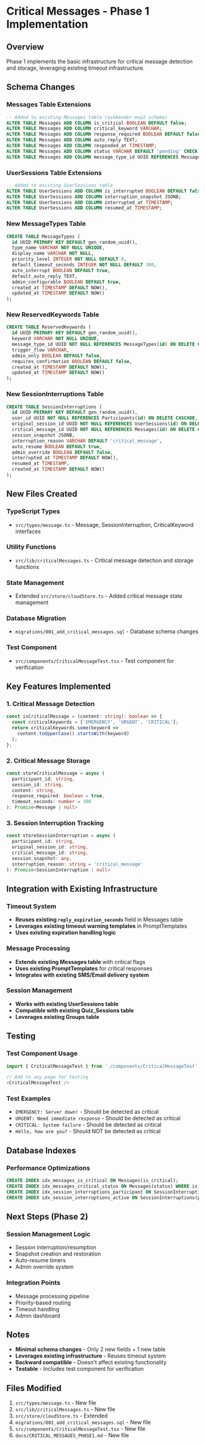 # Critical Messages - Phase 1 Implementation

## Overview
Phase 1 implements the basic infrastructure for critical message detection and storage, leveraging existing timeout infrastructure.

## Schema Changes

### Messages Table Extensions
```sql
-- Added to existing Messages table (askbender-mvp2 schema)
ALTER TABLE Messages ADD COLUMN is_critical BOOLEAN DEFAULT false;
ALTER TABLE Messages ADD COLUMN critical_keyword VARCHAR;
ALTER TABLE Messages ADD COLUMN response_required BOOLEAN DEFAULT false;
ALTER TABLE Messages ADD COLUMN auto_reply TEXT;
ALTER TABLE Messages ADD COLUMN responded_at TIMESTAMP;
ALTER TABLE Messages ADD COLUMN status VARCHAR DEFAULT 'pending' CHECK (status IN ('pending', 'responded', 'timeout', 'auto_replied'));
ALTER TABLE Messages ADD COLUMN message_type_id UUID REFERENCES MessageTypes(id);
```

### UserSessions Table Extensions
```sql
-- Added to existing UserSessions table
ALTER TABLE UserSessions ADD COLUMN is_interrupted BOOLEAN DEFAULT false;
ALTER TABLE UserSessions ADD COLUMN interruption_snapshot JSONB;
ALTER TABLE UserSessions ADD COLUMN interrupted_at TIMESTAMP;
ALTER TABLE UserSessions ADD COLUMN resumed_at TIMESTAMP;
```

### New MessageTypes Table
```sql
CREATE TABLE MessageTypes (
  id UUID PRIMARY KEY DEFAULT gen_random_uuid(),
  type_name VARCHAR NOT NULL UNIQUE,
  display_name VARCHAR NOT NULL,
  priority_level INTEGER NOT NULL DEFAULT 0,
  default_timeout_seconds INTEGER NOT NULL DEFAULT 300,
  auto_interrupt BOOLEAN DEFAULT true,
  default_auto_reply TEXT,
  admin_configurable BOOLEAN DEFAULT true,
  created_at TIMESTAMP DEFAULT NOW(),
  updated_at TIMESTAMP DEFAULT NOW()
);
```

### New ReservedKeywords Table
```sql
CREATE TABLE ReservedKeywords (
  id UUID PRIMARY KEY DEFAULT gen_random_uuid(),
  keyword VARCHAR NOT NULL UNIQUE,
  message_type_id UUID NOT NULL REFERENCES MessageTypes(id) ON DELETE CASCADE,
  trigger_flow VARCHAR,
  admin_only BOOLEAN DEFAULT false,
  requires_confirmation BOOLEAN DEFAULT false,
  created_at TIMESTAMP DEFAULT NOW(),
  updated_at TIMESTAMP DEFAULT NOW()
);
```

### New SessionInterruptions Table
```sql
CREATE TABLE SessionInterruptions (
  id UUID PRIMARY KEY DEFAULT gen_random_uuid(),
  user_id UUID NOT NULL REFERENCES Participants(id) ON DELETE CASCADE,
  original_session_id UUID NOT NULL REFERENCES UserSessions(id) ON DELETE CASCADE,
  critical_message_id UUID NOT NULL REFERENCES Messages(id) ON DELETE CASCADE,
  session_snapshot JSONB,
  interruption_reason VARCHAR DEFAULT 'critical_message',
  auto_resume BOOLEAN DEFAULT true,
  admin_override BOOLEAN DEFAULT false,
  interrupted_at TIMESTAMP DEFAULT NOW(),
  resumed_at TIMESTAMP,
  created_at TIMESTAMP DEFAULT NOW()
);
```

## New Files Created

### TypeScript Types
- `src/types/message.ts` - Message, SessionInterruption, CriticalKeyword interfaces

### Utility Functions
- `src/lib/criticalMessages.ts` - Critical message detection and storage functions

### State Management
- Extended `src/store/cloudStore.ts` - Added critical message state management

### Database Migration
- `migrations/001_add_critical_messages.sql` - Database schema changes

### Test Component
- `src/components/CriticalMessageTest.tsx` - Test component for verification

## Key Features Implemented

### 1. Critical Message Detection
```typescript
const isCriticalMessage = (content: string): boolean => {
  const criticalKeywords = ['EMERGENCY', 'URGENT', 'CRITICAL'];
  return criticalKeywords.some(keyword => 
    content.toUpperCase().startsWith(keyword)
  );
};
```

### 2. Critical Message Storage
```typescript
const storeCriticalMessage = async (
  participant_id: string,
  session_id: string,
  content: string,
  response_required: boolean = true,
  timeout_seconds: number = 300
): Promise<Message | null>
```

### 3. Session Interruption Tracking
```typescript
const storeSessionInterruption = async (
  participant_id: string,
  original_session_id: string,
  critical_message_id: string,
  session_snapshot: any,
  interruption_reason: string = 'critical_message'
): Promise<SessionInterruption | null>
```

## Integration with Existing Infrastructure

### Timeout System
- **Reuses existing `reply_expiration_seconds`** field in Messages table
- **Leverages existing timeout warning templates** in PromptTemplates
- **Uses existing expiration handling logic**

### Message Processing
- **Extends existing Messages table** with critical flags
- **Uses existing PromptTemplates** for critical responses
- **Integrates with existing SMS/Email delivery system**

### Session Management
- **Works with existing UserSessions table**
- **Compatible with existing Quiz_Sessions table**
- **Leverages existing Groups table**

## Testing

### Test Component Usage
```typescript
import { CriticalMessageTest } from './components/CriticalMessageTest';

// Add to any page for testing
<CriticalMessageTest />
```

### Test Examples
- `EMERGENCY: Server down!` - Should be detected as critical
- `URGENT: Need immediate response` - Should be detected as critical
- `CRITICAL: System failure` - Should be detected as critical
- `Hello, how are you?` - Should NOT be detected as critical

## Database Indexes

### Performance Optimizations
```sql
CREATE INDEX idx_messages_is_critical ON Messages(is_critical);
CREATE INDEX idx_messages_critical_status ON Messages(status) WHERE is_critical = true;
CREATE INDEX idx_session_interruptions_participant ON SessionInterruptions(participant_id);
CREATE INDEX idx_session_interruptions_active ON SessionInterruptions(participant_id) WHERE resumed_at IS NULL;
```

## Next Steps (Phase 2)

### Session Management Logic
- Session interruption/resumption
- Snapshot creation and restoration
- Auto-resume timers
- Admin override system

### Integration Points
- Message processing pipeline
- Priority-based routing
- Timeout handling
- Admin dashboard

## Notes

- **Minimal schema changes** - Only 2 new fields + 1 new table
- **Leverages existing infrastructure** - Reuses timeout system
- **Backward compatible** - Doesn't affect existing functionality
- **Testable** - Includes test component for verification

## Files Modified

1. `src/types/message.ts` - New file
2. `src/lib/criticalMessages.ts` - New file
3. `src/store/cloudStore.ts` - Extended
4. `migrations/001_add_critical_messages.sql` - New file
5. `src/components/CriticalMessageTest.tsx` - New file
6. `docs/CRITICAL_MESSAGES_PHASE1.md` - New file 